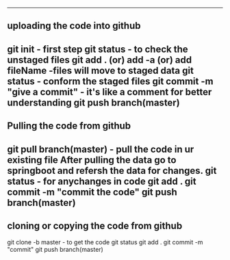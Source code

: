 ---------------------------------------------------------
uploading the code into github
-----------------------------------------------------------
git init - first step
git status - to check the unstaged files
git add . (or) add -a (or) add fileName -files will move to staged data
git status - conform the staged files
git commit -m "give a commit" - it's like a comment for better understanding
git push <url of github repository> branch(master)
---------------------------------------------------------
Pulling the code from github
---------------------------------------------------------
git pull <url of github repository> branch(master) - pull the code in ur existing file
After pulling the data go to springboot and refersh the data for changes.
git status - for anychanges in code
git add . 
git commit -m "commit the code"
git push <url of github repository> branch(master)
-----------------------------------------------------------
cloning or copying the code from github
-----------------------------------------------------------
git clone -b master <url> - to get the code
git status
git add .
git commit -m "commit"
git push <url of github repository> branch(master)
